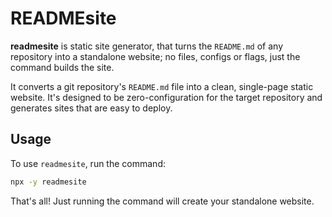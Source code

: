 # READMEsite

**readmesite** is static site generator, that turns the `README.md` of any repository into a standalone website; no files, configs or flags, just the command builds the site.

It converts a git repository's `README.md` file into a clean, single-page static website. It's designed to be zero-configuration for the target repository and generates sites that are easy to deploy.


## Usage

To use `readmesite`, run the command:

```bash
npx -y readmesite
```

That's all! Just running the command will create your standalone website.

